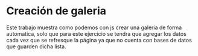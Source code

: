 # Creación de galeria

Este trabajo muestra como podemos con js
crear una galeria de forma automatica, solo
que para este ejercicio se tendra que agregar
los datos cada vez que se refresque la página ya
que no cuenta con bases de datos que guarden dicha
lista.


